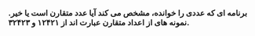 ### برنامه ای که عددی را خوانده، مشخص می کند آیا عدد متقارن است یا خیر. نمونه های از اعداد متقارن عبارت اند از ۱۲۴۲۱ و ۳۲۴۲۳.